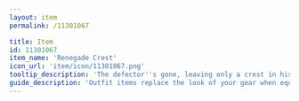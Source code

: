 ```yaml
---
layout: item
permalink: /11301067

title: Item
id: 11301067
item_name: 'Renegade Crest'
icon_url: 'item/icon/11301067.png'
tooltip_description: 'The defector''s gone, leaving only a crest in his place. An artisan who missed him crafted a new crest by casting a mold of the original, then covered it with gold. The crest is filled with the artisan''s hope that the future will hold brighter days.'
guide_description: 'Outfit items replace the look of your gear when equipped.'
---
```

